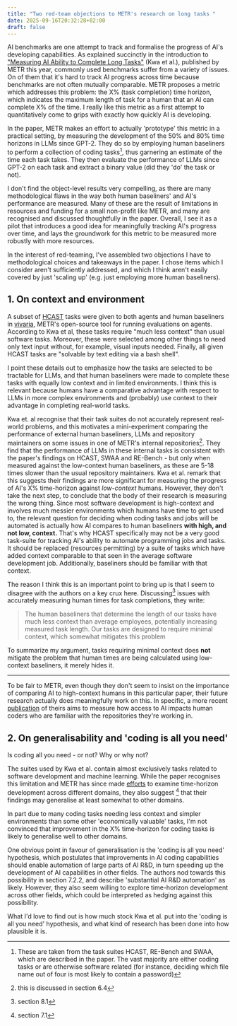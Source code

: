 ```yaml
---
title: "Two red-team objections to METR's research on long tasks "
date: 2025-09-16T20:32:28+02:00
draft: false
---
```


AI benchmarks are one attempt to track and formalise the progress of AI's developing capabilities. As explained succinctly in the introduction to ["Measuring AI Ability to Complete Long Tasks"](https://arxiv.org/abs/2503.14499) (Kwa et al.), published by METR this year, commonly used benchmarks suffer from a variety of issues. On of them that it's hard to track AI progress across time because benchmarks are not often mutually comparable. METR proposes a metric which addresses this problem: the X% (task completion) time horizon, which indicates the maximum length of task for a human that an AI can complete X% of the time. I really like this metric as a first attempt to quantitatively come to grips with exactly how quickly AI is developing.

In the paper, METR makes an effort to actually 'prototype' this metric in a practical setting, by measuring the development of the 50% and 80% time horizons in LLMs since GPT-2. They do so by employing human baseliners to perform a collection of coding tasks[^1], thus garnering an estimate of the time each task takes. They then evaluate the performance of LLMs since GPT-2 on each task and extract a binary value (did they 'do' the task or not).

I don't find the object-level results very compelling, as there are many methodological flaws in the way both human baseliners' and AI's performance are measured. Many of these are the result of limitations in resources and funding for a small non-profit like METR, and many are recognised and discussed thoughtfully in the paper. Overall, I see it as a pilot that introduces a good idea for meaningfully tracking AI's progress over time, and lays the groundwork for this metric to be measured more robustly with more resources.

In the interest of red-teaming, I've assembled two objections I have to methodological choices and takeaways in the paper. I chose items which I consider aren't sufficiently addressed, and which I think aren't easily covered by just 'scaling up' (e.g. just employing more human baseliners).

## 1. On context and environment

A subset of [HCAST](https://arxiv.org/pdf/2503.17354) tasks were given to both agents and human baseliners in [vivaria](https://vivaria.metr.org/), METR's open-source tool for running evaluations on agents. According to Kwa et al, these tasks require "much less context" than usual software tasks. Moreover, these were selected among other things to need only text input without, for example, visual inputs needed. Finally, all given HCAST tasks are "solvable by text editing via a bash shell".

I point these details out to emphasize how the tasks are selected to be tractable for LLMs, and that human baseliners were made to complete these tasks with equally low context and in limited environments. I think this is relevant because humans have a comparative advantage with respect to LLMs in more complex environments and (probably) use context to their advantage in completing real-world tasks.

Kwa et. al recognise that their task suites do not accurately represent real-world problems, and this motivates a mini-experiment comparing the performance of external human baseliners, LLMs 
and repository maintainers on some issues in one of METR's internal repositories[^2]. They find that the performance of LLMs in these internal tasks is consistent with the paper's findings on HCAST, SWAA and RE-Bench - but only when measured against the low-context human baseliners, as these are 5-18 times slower than the usual repository maintainers. Kwa et al. remark that this suggests their findings are more significant for measuring the progress of AI's X% time-horizon against *low-context* humans.  However, they don't take the next step, to conclude that the body of their research is measuring the wrong thing. Since most software development is high-context and involves much messier environments which humans have time to get used to, the relevant question for deciding when coding tasks and jobs will be automated is actually how AI compares to human baseliners **with high, and not low, context.** That's why HCAST specifically may not be a very good task-suite for tracking AI's ability to automate programming jobs and tasks. It should be replaced (resources permitting) by a suite of tasks which have added context comparable to that seen in the average software development job. Additionally, baseliners should be familiar with that context.

The reason I think this is an important point to bring up is that I seem to disagree with the authors on a key crux here. Discussing[^3] issues with accurately measuring human times for task completions, they write:

>The human baseliners that determine the length of our tasks have much less context than average employees, potentially increasing measured task length. Our tasks are designed to require minimal context, which somewhat mitigates this problem

To summarize my argument, tasks requiring minimal context does **not** mitigate the problem that human times are being calculated using low-context baseliners, it merely hides it.

----

To be fair to METR, even though they don't seem to insist on the importance of comparing AI to high-context humans in this particular paper, their future research actually does meaningfully work on this. In specific, a more recent [publication](https://metr.org/blog/2025-07-10-early-2025-ai-experienced-os-dev-study/) of theirs aims to measure how access to AI impacts human coders who are familiar with the repositories they're working in. 

## 2. On generalisability and 'coding is all you need'

Is coding all you need - or not? Why or why not?

The suites used by Kwa et al. contain almost exclusively tasks related to software development and machine learning. While the paper recognises this limitation and METR has since made [efforts](https://metr.org/blog/2025-07-14-how-does-time-horizon-vary-across-domains/) to examine time-horizon development across different domains, they also suggest [^4] that their findings may generalise at least somewhat to other domains.

In part due to many coding tasks needing less context and simpler environments than some other 'economically valuable' tasks, I'm not convinced that improvement in the X% time-horizon for coding tasks is likely to generalise well to other domains. 

One obvious point in favour of generalisation is the 'coding is all you need' hypothesis, which postulates that improvements in AI coding capabilities should enable automation of large parts of AI R&D, in turn speeding up the development of AI capabilities in other fields. The authors nod towards this possibility in section 7.2.2, and describe 'substantial AI R&D automation' as likely. However, they also seem willing to explore time-horizon development across other fields, which could be interpreted as hedging against this possibility.

What I'd love to find out is how much stock Kwa et al. put into the 'coding is all you need' hypothesis, and what kind of research has been done into how plausible it is.

[^1]: These are taken from the task suites HCAST, RE-Bench and SWAA, which are described in the paper. The vast majority are either coding tasks or are otherwise software related (for instance, deciding which file name out of four is most likely to contain a password)

[^2]: this is discussed in section 6.4
[^3]: section 8.1
[^4]: section 7.1
